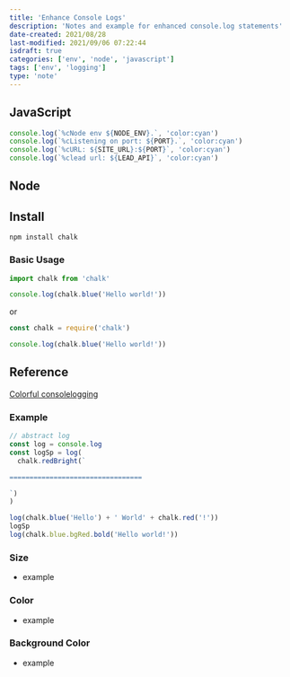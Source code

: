 ```yaml
---
title: 'Enhance Console Logs'
description: 'Notes and example for enhanced console.log statements'
date-created: 2021/08/28
last-modified: 2021/09/06 07:22:44
isdraft: true
categories: ['env', 'node', 'javascript']
tags: ['env', 'logging']
type: 'note'
---
```


## JavaScript

```javascript
console.log(`%cNode env ${NODE_ENV}.`, 'color:cyan')
console.log(`%cListening on port: ${PORT}.`, 'color:cyan')
console.log(`%cURL: ${SITE_URL}:${PORT}`, 'color:cyan')
console.log(`%clead url: ${LEAD_API}`, 'color:cyan')
```

## Node

## Install

```shell
npm install chalk
```

### Basic Usage

```javascript
import chalk from 'chalk'

console.log(chalk.blue('Hello world!'))
```

or

```javascript
const chalk = require('chalk')

console.log(chalk.blue('Hello world!'))
```

## Reference

[Colorful consolelogging](https://www.samanthaming.com/tidbits/40-colorful-console-message/)

### Example

```javascript
// abstract log
const log = console.log
const logSp = log(
  chalk.redBright(`

=================================

`)
)

log(chalk.blue('Hello') + ' World' + chalk.red('!'))
logSp
log(chalk.blue.bgRed.bold('Hello world!'))
```

### Size

- example

### Color

- example

### Background Color

- example
